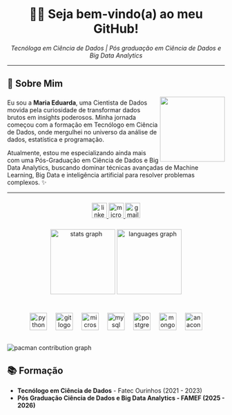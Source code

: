 <h1 align="center"> 👩‍💻 Seja bem-vindo(a) ao meu GitHub! </h1> 
<p align="center"><i> Tecnóloga em Ciência de Dados | Pós graduação em Ciência de Dados e Big Data Analytics </i></p>



---
## 🌟 Sobre Mim

<img align="right" height="150" src="https://cdn.picrew.me/shareImg/org/202504/338224_DU5SJqBQ.png"  />

###

Eu sou a **Maria Eduarda**, uma Cientista de Dados movida pela curiosidade de transformar dados brutos em insights poderosos. Minha jornada começou com a formação em Tecnólogo em Ciência de Dados, onde mergulhei no universo da análise de dados, estatística e programação.

Atualmente, estou me especializando ainda mais com uma Pós-Graduação em Ciência de Dados e Big Data Analytics, buscando dominar técnicas avançadas de Machine Learning, Big Data e inteligência artificial para resolver problemas complexos. ✨

---

<div align="left">
</div>

###

<div align="center">
  <a href="https://www.linkedin.com/in/maria-eduarda-carpejani-dados/" target="_blank">
    <img src="https://img.shields.io/static/v1?message=LinkedIn&logo=linkedin&label=&color=0077B5&logoColor=white&labelColor=&style=for-the-badge" height="35" alt="linkedin logo"  />
  </a>
  <a href="mariaeduarda@outlook.com" target="_blank">
    <img src="https://img.shields.io/static/v1?message=Outlook&logo=microsoft-outlook&label=&color=0078D4&logoColor=white&labelColor=&style=for-the-badge" height="35" alt="microsoft-outlook logo"  />
  </a>
  <a href="mariaeduarda@outlook.com" target="_blank">
    <img src="https://img.shields.io/static/v1?message=Gmail&logo=gmail&label=&color=D14836&logoColor=white&labelColor=&style=for-the-badge" height="35" alt="gmail logo"  />
  </a>
</div>

###

<div align="center">
  <img src="https://github-readme-stats.vercel.app/api?username=mariaeduardacarpejani&hide_title=false&hide_rank=false&show_icons=true&include_all_commits=true&count_private=true&disable_animations=false&theme=dracula&locale=en&hide_border=false" height="150" alt="stats graph"  />
  <img src="https://github-readme-stats.vercel.app/api/top-langs?username=mariaeduardacarpejani&locale=en&hide_title=false&layout=compact&card_width=320&langs_count=5&theme=dracula&hide_border=false" height="150" alt="languages graph"  />
</div>

###

<br clear="both">

<div align="center">
  <img src="https://cdn.jsdelivr.net/gh/devicons/devicon/icons/python/python-original.svg" height="40" alt="python logo"  />
  <img width="12" />
  <img src="https://cdn.jsdelivr.net/gh/devicons/devicon/icons/git/git-original.svg" height="40" alt="git logo"  />
  <img width="12" />
  <img src="https://cdn.jsdelivr.net/gh/devicons/devicon/icons/microsoftsqlserver/microsoftsqlserver-plain.svg" height="40" alt="microsoftsqlserver logo"  />
  <img width="12" />
  <img src="https://cdn.jsdelivr.net/gh/devicons/devicon/icons/mysql/mysql-original.svg" height="40" alt="mysql logo"  />
  <img width="12" />
  <img src="https://cdn.jsdelivr.net/gh/devicons/devicon/icons/postgresql/postgresql-original.svg" height="40" alt="postgresql logo"  />
  <img width="12" />
  <img src="https://cdn.jsdelivr.net/gh/devicons/devicon/icons/mongodb/mongodb-original.svg" height="40" alt="mongodb logo"  />
  <img width="12" />
  <img src="https://cdn.jsdelivr.net/gh/devicons/devicon/icons/anaconda/anaconda-original.svg" height="40" alt="anaconda logo"  />
</div>

##
<picture>
  <source media="(prefers-color-scheme: dark)" srcset="https://raw.githubusercontent.com/mariaeduardacarpejani/mariaeduardacarpejani/output/pacman-contribution-graph-dark.svg">
  <source media="(prefers-color-scheme: light)" srcset="https://raw.githubusercontent.com/mariaeduardacarpejani/mariaeduardacarpejani/output/pacman-contribution-graph.svg">
  <img alt="pacman contribution graph" src="https://raw.githubusercontent.com/mariaeduardacarpejani/mariaeduardacarpejani/output/pacman-contribution-graph.svg">
</picture>

##
<h2>📚 Formação</h2>
<ul>
 <li><strong>Tecnólogo em Ciência de Dados</strong> - Fatec Ourinhos (2021 - 2023)</li>
  <li><strong>Pós Graduação Ciência de Dados e Big Data Analytics - FAMEF (2025 - 2026)</li>
</ul>



